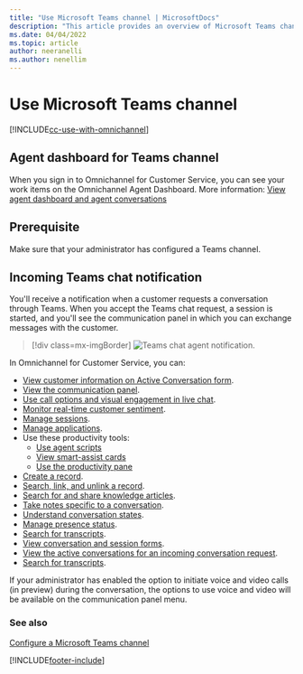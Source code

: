 ```yaml
---
title: "Use Microsoft Teams channel | MicrosoftDocs"
description: "This article provides an overview of Microsoft Teams channel and incoming chat notifications in the agent dashboard for Omnichannel for Customer Service."
ms.date: 04/04/2022
ms.topic: article
author: neeranelli
ms.author: nenellim
---
```


# Use Microsoft Teams channel

[!INCLUDE[cc-use-with-omnichannel](../../includes/cc-use-with-omnichannel.md)]

## Agent dashboard for Teams channel

When you sign in to Omnichannel for Customer Service, you can see your work items on the Omnichannel Agent Dashboard. More information: [View agent dashboard and agent conversations](oc-agent-dashboard.md)

## Prerequisite

Make sure that your administrator has configured a Teams channel.

## Incoming Teams chat notification

You'll receive a notification when a customer requests a conversation through Teams. When you accept the Teams chat request, a session is started, and you'll see the communication panel in which you can exchange messages with the customer.


> [!div class=mx-imgBorder]
> ![Teams chat agent notification.](../media/incoming-chat-teams.png "Teams chat agent notification")

In Omnichannel for Customer Service, you can:

- [View customer information on Active Conversation form](oc-customer-summary.md).
- [View the communication panel](oc-conversation-control.md).
- [Use call options and visual engagement in live chat](call-options-visual-engagement.md).
- [Monitor real-time customer sentiment](oc-monitor-real-time-customer-sentiment-sessions.md).
- [Manage sessions](oc-manage-sessions.md).
- [Manage applications](oc-manage-applications.md).
- Use these productivity tools:
  - [Use agent scripts](oc-agent-scripts.md)
  - [View smart-assist cards](oc-smart-assist.md)
  - [Use the productivity pane](../administer/productivity-pane.md)
- [Create a record](oc-create-record.md).
- [Search, link, and unlink a record](oc-search-link-unlink-record.md).
- [Search for and share knowledge articles](../oc-search-knowledge-articles.md).
- [Take notes specific to a conversation](oc-take-notes.md).
- [Understand conversation states](oc-conversation-state.md).
- [Manage presence status](oc-manage-presence-status.md).
- [Search for transcripts](oc-search-transcipts.md).
- [View conversation and session forms](oc-view-activity-types.md).
- [View the active conversations for an incoming conversation request](oc-view-customer-summary-incoming-conversation-request.md).
- [Search for transcripts](oc-search-transcipts.md).

If your administrator has enabled the option to initiate voice and video calls (in preview) during the conversation, the options to use voice and video will be available on the communication panel menu.

### See also

[Configure a Microsoft Teams channel](../administer/configure-microsoft-teams.md)


[!INCLUDE[footer-include](../../includes/footer-banner.md)]
